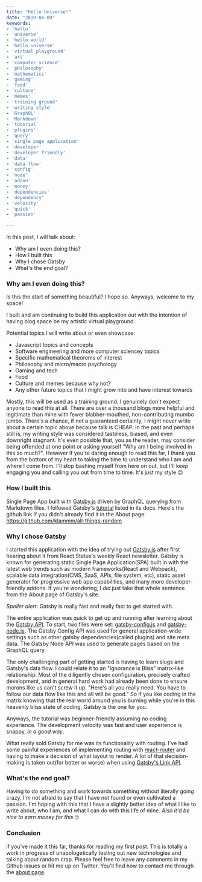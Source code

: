 ```yaml
---
title: "Hello Universe!"
date: "2019-04-09"
keywords:
- 'hello'
- 'universe'
- 'hello world'
- 'hello universe'
- 'virtual playground'
- 'art'
- 'computer science'
- 'philosophy'
- 'mathematics'
- 'gaming'
- 'food'
- 'culture'
- 'memes'
- 'training ground'
- 'writing style'
- 'GraphQL'
- 'Markdown'
- 'tutorial'
- 'plugins'
- 'query'
- 'single page application'
- 'developer'
- 'developer friendly'
- 'data'
- 'data flow'
- 'config'
- 'node'
- 'addon'
- 'money'
- 'dependencies'
- 'dependency'
- 'velocity'
- 'quick'
- 'passion'

---
```


In this post, I will talk about:

* Why am I even doing this?
* How I built this
* Why I chose Gatsby
* What's the end goal?

### Why am I even doing this?

Is this the start of something beautiful? I hope so. Anyways, welcome to my space!

I built and am continuing to build this application out with the intention of having blog space be my artistic virtual playground.

Potential topics I will write about or even showcase:
- Javascript topics and concepts
- Software engineering and more computer sciencey topics
- Specific mathematical theorems of interest
- Philosophy and micro/macro psychology
- Gaming and tech
- Food
- Culture and memes because why not?
- Any other future topics that I might grow into and have interest towards

Mostly, this will be used as a training ground. I genuinely don't expect anyone to read this at all. There are over a thousand blogs more helpful and legitimate than mine with fewer blabber-mouthed, non-contributing mumbo jumbo. There's a chance, if not a guaranteed certainty, I might never write about a certain topic above because talk is CHEAP. In the past and perhaps still is, my writing style was considered tasteless, biased, and even downright stagnant. It's even possible that, you as the reader, may consider being offended at one point or asking yourself "Why am I being involved in this so much?". However if you're daring enough to read this far, I thank you from the bottom of my heart to taking the time to understand who I am and where I come from. I'll stop bashing myself from here on out, but I'll keep engaging you and calling you out from time to time. It's just my style 😉

### How I built this

Single Page App built with [Gatsby.js](https://www.gatsbyjs.org/) driven by GraphQL querying from Markdown files. I followed Gatsby's [tutorial](https://www.gatsbyjs.org/tutorial/) listed in its docs. Here's the github link if you didn't already find it in the About page: https://github.com/klammm/all-things-random

### Why I chose Gatsby

I started this application with the idea of trying out [Gatsby.js](https://www.gatsbyjs.org/) after first hearing about it from React Status's weekly React newsletter. Gatsby is known for generating static Single Page Application(SPA) built in with the latest web trends such as modern frameworks(React and Webpack), scalable data integration(CMS, SaaS, APIs, file system, etc), static asset generator for progressive web app capabilities, and many more developer-friendly addons. If you're wondering, I _did_ just take that whole sentence from the About page of Gatsby's site.

_Spoiler alert_: Gatsby is really fast and really fast to get started with.

The entire application was quick to get up and running after learning about the [Gatsby API](https://www.gatsbyjs.org/docs/api-reference/). To start, two files were set: [gatsby-config.js](https://www.gatsbyjs.org/docs/gatsby-config/) and [gatsby-node.js](https://www.gatsbyjs.org/docs/node-apis/). The Gatsby Config API was used for general application-wide settings such as other gatsby dependencies(called plugins) and site meta data. The Gatsby Node API was used to generate pages based on the GraphQL query.

The only challenging part of getting started is having to learn slugs and Gatsby's data flow. I could relate it to an "Ignorance is Bliss" matrix-like relationship. Most of the diligently chosen configuration, precisely crafted development, and in general hard work had already been done to ensure morons like us can't screw it up. "Here's all you really need. You have to follow our data flow like this and all will be good." So if you like coding in the matrix knowing that the real world around you is burning while you're in this heavenly bliss state of coding, Gatsby is the one for you.

Anyways, the tutorial was beginner-friendly assuming no coding experience. The development velocity was fast and user experience is snappy, _in a good way_.

What really sold Gatsby for me was its functionality with routing. I've had some painful experiences of implementing routing with [react-router](https://reacttraining.com/react-router/) and having to make a decision of what layout to render. A lot of that decision-making is taken out(for better or worse) when using [Gatsby's Link API](https://www.gatsbyjs.org/docs/gatsby-link/).

### What's the end goal?

Having to do something and work towards something without literally going crazy. I'm not afraid to say that I have not found or even cultivated a passion. I'm hoping with this that I have a slightly better idea of what I like to write about, who I am, and what I can do with this life of mine. _Also it'd be nice to earn money for this_ 🙄

### Conclusion

if you've made it this far, thanks for reading my first post. This is totally a work in progress of unapologetically testing out new technologies and talking about random crap. Please feel free to leave any comments in my Github issues or hit me up on Twitter. You'll find how to contact me through the [about page](#about).
